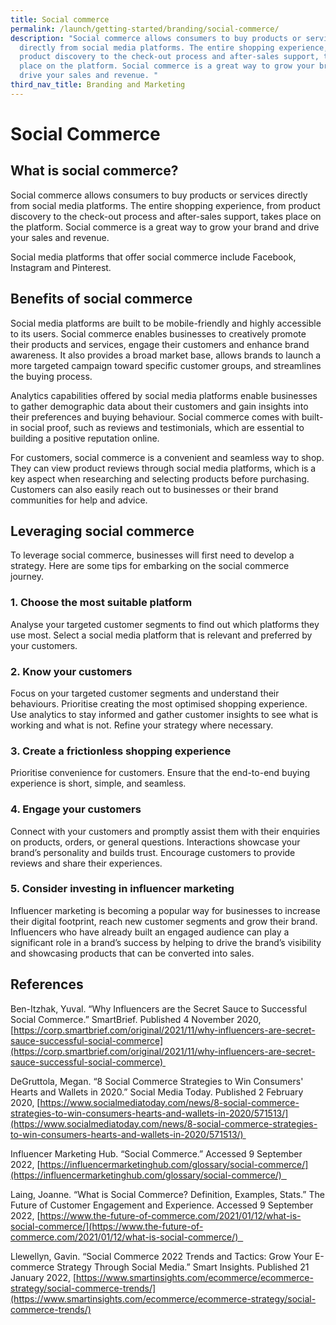 ```yaml
---
title: Social commerce
permalink: /launch/getting-started/branding/social-commerce/
description: "Social commerce allows consumers to buy products or services
  directly from social media platforms. The entire shopping experience, from
  product discovery to the check-out process and after-sales support, takes
  place on the platform. Social commerce is a great way to grow your brand and
  drive your sales and revenue. "
third_nav_title: Branding and Marketing
---
```


# Social Commerce 

## What is social commerce? 

Social commerce allows consumers to buy products or services directly from social media platforms. The entire shopping experience, from product discovery to the check-out process and after-sales support, takes place on the platform. Social commerce is a great way to grow your brand and drive your sales and revenue. 

Social media platforms that offer social commerce include Facebook, Instagram and Pinterest.  

## Benefits of social commerce 

Social media platforms are built to be mobile-friendly and highly accessible to its users. Social commerce enables businesses to creatively promote their products and services, engage their customers and enhance brand awareness. It also provides a broad market base, allows brands to launch a more targeted campaign toward specific customer groups, and streamlines the buying process.  

Analytics capabilities offered by social media platforms enable businesses to gather demographic data about their customers and gain insights into their preferences and buying behaviour. Social commerce comes with built-in social proof, such as reviews and testimonials, which are essential to building a positive reputation online.  

For customers, social commerce is a convenient and seamless way to shop. They can view product reviews through social media platforms, which is a key aspect when researching and selecting products before purchasing. Customers can also easily reach out to businesses or their brand communities for help and advice.  

## Leveraging social commerce 

To leverage social commerce, businesses will first need to develop a strategy. Here are some tips for embarking on the social commerce journey.  

### 1.  **Choose the most suitable platform** 


Analyse your targeted customer segments to find out which platforms they use most. Select a social media platform that is relevant and preferred by your customers.  

### 2.  Know your customers 


Focus on your targeted customer segments and understand their behaviours. Prioritise creating the most optimised shopping experience. Use analytics to stay informed and gather customer insights to see what is working and what is not. Refine your strategy where necessary.  

### 3.  Create a frictionless shopping experience 


Prioritise convenience for customers. Ensure that the end-to-end buying experience is short, simple, and seamless.  

### 4.  Engage your customers 


Connect with your customers and promptly assist them with their enquiries on products, orders, or general questions. Interactions showcase your brand’s personality and builds trust. Encourage customers to provide reviews and share their experiences.  

### 5.  Consider investing in influencer marketing 


Influencer marketing is becoming a popular way for businesses to increase their digital footprint, reach new customer segments and grow their brand. Influencers who have already built an engaged audience can play a significant role in a brand’s success by helping to drive the brand’s visibility and showcasing products that can be converted into sales.  

## References 

Ben-Itzhak, Yuval. “Why Influencers are the Secret Sauce to Successful Social Commerce.” SmartBrief. Published 4 November 2020, [https://corp.smartbrief.com/original/2021/11/why-influencers-are-secret-sauce-successful-social-commerce](https://corp.smartbrief.com/original/2021/11/why-influencers-are-secret-sauce-successful-social-commerce) 

DeGruttola, Megan. “8 Social Commerce Strategies to Win Consumers' Hearts and Wallets in 2020.” Social Media Today. Published 2 February 2020, [https://www.socialmediatoday.com/news/8-social-commerce-strategies-to-win-consumers-hearts-and-wallets-in-2020/571513/](https://www.socialmediatoday.com/news/8-social-commerce-strategies-to-win-consumers-hearts-and-wallets-in-2020/571513/) 

Influencer Marketing Hub. “Social Commerce.” Accessed 9 September 2022, [https://influencermarketinghub.com/glossary/social-commerce/](https://influencermarketinghub.com/glossary/social-commerce/)  

Laing, Joanne. “What is Social Commerce? Definition, Examples, Stats.” The Future of Customer Engagement and Experience. Accessed 9 September 2022, [https://www.the-future-of-commerce.com/2021/01/12/what-is-social-commerce/](https://www.the-future-of-commerce.com/2021/01/12/what-is-social-commerce/)  

Llewellyn, Gavin. “Social Commerce 2022 Trends and Tactics: Grow Your E\-commerce Strategy Through Social Media.” Smart Insights. Published 21 January 2022, [https://www.smartinsights.com/ecommerce/ecommerce-strategy/social-commerce-trends/](https://www.smartinsights.com/ecommerce/ecommerce-strategy/social-commerce-trends/)